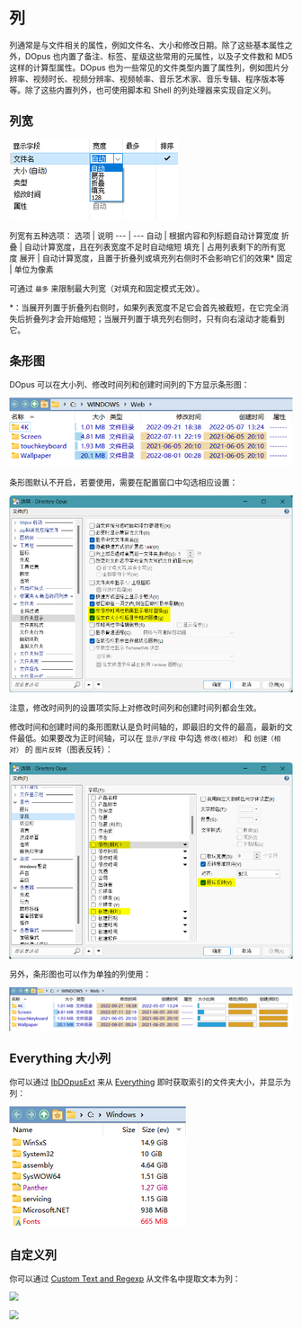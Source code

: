 # 列
列通常是与文件相关的属性，例如文件名、大小和修改日期。除了这些基本属性之外，DOpus 也内置了备注、标签、星级这些常用的元属性，以及子文件数和 MD5 这样的计算型属性。DOpus 也为一些常见的文件类型内置了属性列，例如图片分辨率、视频时长、视频分辨率、视频帧率、音乐艺术家、音乐专辑、程序版本等等。除了这些内置列外，也可使用脚本和 Shell 的列处理器来实现自定义列。

## 列宽
![](images/列宽.png)

列宽有五种选项：
选项 | 说明
--- | ---
自动 | 根据内容和列标题自动计算宽度
折叠 | 自动计算宽度，且在列表宽度不足时自动缩短
填充 | 占用列表剩下的所有宽度
展开 | 自动计算宽度，且置于折叠列或填充列右侧时不会影响它们的效果\*
固定 | 单位为像素

可通过 `最多` 来限制最大列宽（对填充和固定模式无效）。

\*：当展开列置于折叠列右侧时，如果列表宽度不足它会首先被截短，在它完全消失后折叠列才会开始缩短；当展开列置于填充列右侧时，只有向右滚动才能看到它。

## 条形图
DOpus 可以在大小列、修改时间列和创建时间列的下方显示条形图：

![](images/条形图.png)

条形图默认不开启，若要使用，需要在配置窗口中勾选相应设置：

![](images/条形图-配置.png)

注意，修改时间列的设置项实际上对修改时间列和创建时间列都会生效。

修改时间和创建时间的条形图默认是负时间轴的，即最旧的文件的最高，最新的文件最低。如果要改为正时间轴，可以在 `显示/字段` 中勾选 `修改(相对）` 和 `创建（相对）` 的 `图片反转`（图表反转）：

![](images/条形图-反转.png)

另外，条形图也可以作为单独的列使用：

![](images/条形图-列.png)

## Everything 大小列
你可以通过 [IbDOpusExt](https://github.com/Chaoses-Ib/IbDOpusExt) 来从 [Everything](https://www.voidtools.com/) 即时获取索引的文件夹大小，并显示为列：

![](https://github.com/Chaoses-Ib/IbDOpusExt/blob/develop/docs/images/SizeCol.png?raw=true)

## 自定义列
你可以通过 [Custom Text and Regexp](https://resource.dopus.com/t/column-custom-text-and-regexp/18727) 从文件名中提取文本为列：

![](https://resource.dopus.com/uploads/default/original/3X/4/7/47467dd5a3979f47f4388e6152c0160a44a4d984.PNG)

![](https://resource.dopus.com/uploads/default/original/3X/0/f/0f6f743e21fe61d6eea2e6fc3cc4c5eaf7cc93ec.PNG)